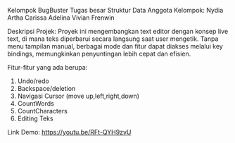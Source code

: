 Kelompok BugBuster 
Tugas besar Struktur Data 
Anggota Kelompok:
Nydia Artha Carissa
Adelina Vivian
Frenwin

Deskripsi Projek:
Proyek ini mengembangkan text editor dengan konsep live text,
di mana teks diperbarui secara langsung saat user mengetik. 
Tanpa menu tampilan manual, berbagai mode dan fitur dapat diakses melalui key bindings, 
memungkinkan penyuntingan lebih cepat dan efisien.

Fitur-fitur yang ada berupa:
1. Undo/redo
2. Backspace/deletion
3. Navigasi Cursor (move up,left,right,down)
4. CountWords
5. CountCharacters
6. Editing Teks

Link Demo:
https://youtu.be/RFt-QYH9zvU 
